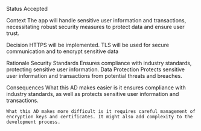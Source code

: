 Status
    Accepted

Context
    The app will handle sensitive user information and transactions, necessitating robust security measures to protect data and ensure user trust.

Decision
    HTTPS will be implemented. TLS will be used for secure communication and to encrypt sensitive data

Rationale
    Security Standards
        Ensures compliance with industry standards, protecting sensitive user information.
    Data Protection
       Protects sensitive user information and transactions from potential threats and breaches.

Consequences
    What this AD makes easier is it ensures compliance with industry standards, as well as protects sensitive user information and transactions.

    What this AD makes more difficult is it requires careful management of encryption keys and certificates. It might also add complexity to the development process.
